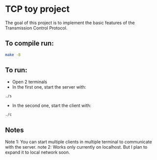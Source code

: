 # TCP toy project

The goal of this project is to implement the basic features of the Transmission Control Protocol.

## To compile run:
```sh
make -B
```

## To run:
- Open 2 terminals
- In the first one, start the server with:
```sh
./s
```
- In the second one, start the client with:
```sh
./c
```

## Notes
Note 1: You can start multiple clients in multiple terminal to communicate with the server.
note 2: Works only currently on localhost. But I plan to expand it to local network soon.
